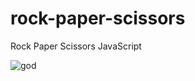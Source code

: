 # rock-paper-scissors

<p>Rock Paper Scissors JavaScript</p>
<img src="https://giffiles.alphacoders.com/171/171375.gif" alt="god"></img>
